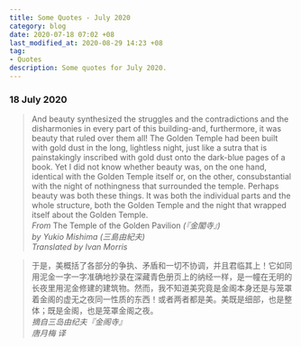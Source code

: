 ```yaml
---
title: Some Quotes - July 2020
category: blog
date: 2020-07-18 07:02 +08
last_modified_at: 2020-08-29 14:23 +08
tag:
- Quotes
description: Some quotes for July 2020.
---
```


<!--### 28 July 2020

> 从来如此，便对么？  
> *鲁迅*-->

### 18 July 2020

> And beauty synthesized the struggles and the contradictions and the disharmonies in every part of this building-and, furthermore, it was beauty that ruled over them all! The Golden Temple had been built with gold dust in the long, lightless night, just like a sutra that is painstakingly inscribed with gold dust onto the dark-blue pages of a book. Yet I did not know whether beauty was, on the one hand, identical with the Golden Temple itself or, on the other, consubstantial with the night of nothingness that surrounded the temple. Perhaps beauty was both these things. It was both the individual parts and the whole structure, both the Golden Temple and the night that wrapped itself about the Golden Temple.  
> *From* The Temple of the Golden Pavilion *(『金閣寺』)  
> by Yukio Mishima (三島由紀夫)  
> Translated by Ivan Morris*

> 于是，美概括了各部分的争执、矛盾和一切不协调，并且君临其上！它如同用泥金一字一字准确地抄录在深藏青色册页上的纳经一样，是一幢在无明的长夜里用泥金修建的建筑物。然而，我不知道美究竟是金阁本身还是与笼罩着金阁的虚无之夜同一性质的东西！或者两者都是美。美既是细部，也是整体；既是金阁，也是笼罩金阁之夜。  
> *摘自三岛由纪夫『金阁寺』  
> 唐月梅 译*
